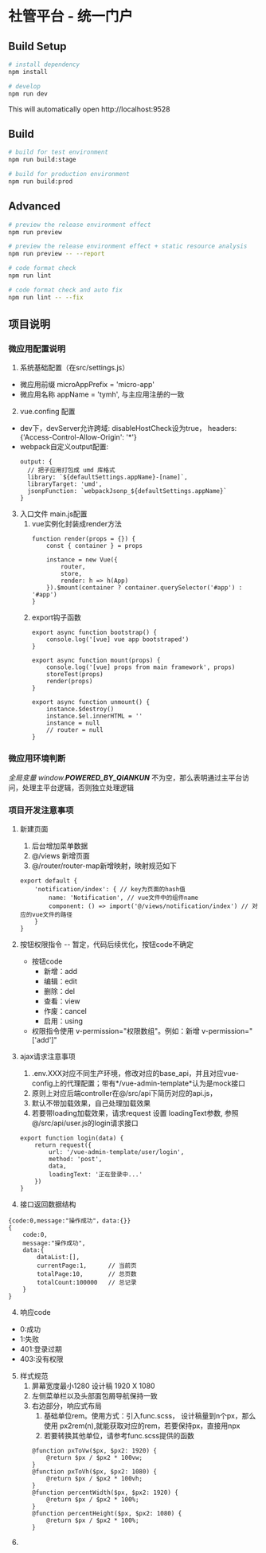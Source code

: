 # 社管平台 - 统一门户

## Build Setup

```bash
# install dependency
npm install

# develop
npm run dev
```

This will automatically open http://localhost:9528

## Build

```bash
# build for test environment
npm run build:stage

# build for production environment
npm run build:prod
```

## Advanced

```bash
# preview the release environment effect
npm run preview

# preview the release environment effect + static resource analysis
npm run preview -- --report

# code format check
npm run lint

# code format check and auto fix
npm run lint -- --fix
```

## 项目说明
### 微应用配置说明
1. 系统基础配置（在src/settings.js）
* 微应用前缀 microAppPrefix = 'micro-app'
* 微应用名称 appName = 'tymh', 与主应用注册的一致

2. vue.confing 配置
* dev下，devServer允许跨域: disableHostCheck设为true， headers: {'Access-Control-Allow-Origin': '*'}
* webpack自定义output配置: 
    ```
    output: {
      // 把子应用打包成 umd 库格式
      library: `${defaultSettings.appName}-[name]`,
      libraryTarget: 'umd',
      jsonpFunction: `webpackJsonp_${defaultSettings.appName}`
    }
    ```
3. 入口文件 main.js配置
   1. vue实例化封装成render方法
        ```
        function render(props = {}) {
            const { container } = props

            instance = new Vue({
                router,
                store,
                render: h => h(App)
            }).$mount(container ? container.querySelector('#app') : '#app')
        }
        ```
   2. export钩子函数
        ```
        export async function bootstrap() {
            console.log('[vue] vue app bootstraped')
        }

        export async function mount(props) {
            console.log('[vue] props from main framework', props)
            storeTest(props)
            render(props)
        }

        export async function unmount() {
            instance.$destroy()
            instance.$el.innerHTML = ''
            instance = null
            // router = null
        }
        ```
   
### 微应用环境判断
*全局变量 window.__POWERED_BY_QIANKUN__* 不为空，那么表明通过主平台访问，处理主平台逻辑，否则独立处理逻辑

### 项目开发注意事项
1. 新建页面
   1. 后台增加菜单数据
   2. @/views 新增页面
   3. @/router/router-map新增映射，映射规范如下
    ```
    export default {
        'notification/index': { // key为页面的hash值
            name: 'Notification', // vue文件中的组件name
            component: () => import('@/views/notification/index') // 对应的vue文件的路径
        }
    }

    ``` 
2. 按钮权限指令 -- 暂定，代码后续优化，按钮code不确定
   - 按钮code 
      - 新增：add
      - 编辑：edit
      - 删除：del
      - 查看：view
      - 作废：cancel
      - 启用：using
   - 权限指令使用 v-permission="权限数组"。例如：新增 v-permission="['add']"
  
3. ajax请求注意事项
   1. .env.XXX对应不同生产环境，修改对应的base_api，并且对应vue-config上的代理配置；带有*/vue-admin-template*认为是mock接口
   2. 原则上对应后端controller在@/src/api下简历对应的api.js，
   3. 默认不带加载效果，自己处理加载效果
   4. 若要带loading加载效果，请求request 设置 loadingText参数, 参照@/src/api/user.js的login请求接口
    ```
    export function login(data) {
        return request({
            url: '/vue-admin-template/user/login',
            method: 'post',
            data,
            loadingText: '正在登录中...'
        })
    }
    ```

4. 接口返回数据结构
```
{code:0,message:"操作成功"，data:{}}
{
    code:0,
    message:"操作成功",
    data:{
        dataList:[],
        currentPage:1,      // 当前页
        totalPage:10,       // 总页数
        totalCount:100000   // 总记录    
    }
}
```

4. 响应code
* 0:成功
* 1:失败 
* 401:登录过期 
* 403:没有权限

5. 样式规范
   1. 屏幕宽度最小1280 设计稿 1920 X 1080
   2. 左侧菜单栏以及头部面包屑导航保持一致
   3. 右边部分，响应式布局
      1. 基础单位rem。使用方式：引入func.scss， 设计稿量到n个px，那么使用 px2rem(n),就能获取对应的rem，若要保持px，直接用npx
      2. 若要转换其他单位，请参考func.scss提供的函数
        ```
        @function pxToVw($px, $px2: 1920) {
            @return $px / $px2 * 100vw;
        }
        @function pxToVh($px, $px2: 1080) {
            @return $px / $px2 * 100vh;
        }
        @function percentWidth($px, $px2: 1920) {
            @return $px / $px2 * 100%;
        }
        @function percentHeight($px, $px2: 1080) {
            @return $px / $px2 * 100%;
        }
        ```
6. 